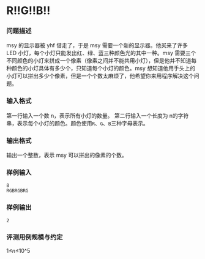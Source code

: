 # R!!G!!B!!



### 问题描述

msy 的显示器被 yhf 借走了，于是 msy 需要一个新的显示器。他买来了许多 LED 小灯，每个小灯只能发出红、绿、蓝三种颜色光的其中一种。msy 需要三个不同颜色的小灯来拼成一个像素（像素之间并不能共用小灯），但是他并不知道每种颜色的小灯具体有多少个，只知道每个小灯的颜色。msy 想知道他用手头上的小灯可以拼出多少个像素，但是一个个数太麻烦了，他希望你来用程序解决这个问题。



### 输入格式

第一行输入一个数 n，表示所有小灯的数量。
第二行输入一个长度为 n的字符串，表示每个小灯的颜色。颜色使用`R`、`G`、`B`三种字母表示。



### 输出格式

输出一个整数，表示 msy 可以拼出的像素的个数。



### 样例输入

```
8
RGBRGBRG
```



### 样例输出

```
2
```





### 评测用例规模与约定

1≤*n*≤10^5